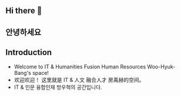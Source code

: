 ## Hi there 👋
## 안녕하세요

## Introduction
 - Welcome to IT & Humanities Fusion Human Resources Woo-Hyuk-Bang's space!
 - 欢迎欢迎！ 这里就是 IT & 人文 融合人才 房禹赫的空间。
 - IT & 인문 융합인재 방우혁의 공간입니다.

<!--
**Woo-Hyuk-Bang/Woo-Hyuk-Bang** is a ✨ _special_ ✨ repository because its `README.md` (this file) appears on your GitHub profile.

Here are some ideas to get you started:

- 🔭 I’m currently working on ...
- 🌱 I’m currently learning ...
- 👯 I’m looking to collaborate on ...
- 🤔 I’m looking for help with ...
- 💬 Ask me about ...
- 📫 How to reach me: ...
- 😄 Pronouns: ...
- ⚡ Fun fact: ...
-->

